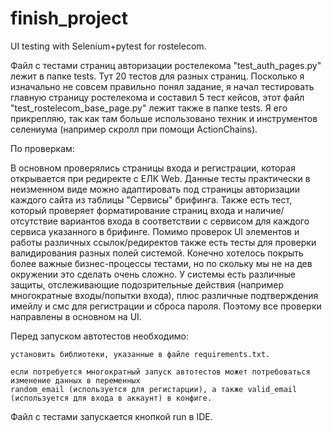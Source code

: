 # finish_project

UI testing with Selenium+pytest for rostelecom.

Файл с тестами страниц авторизации ростелекома "test_auth_pages.py" лежит в папке tests. Тут 20 тестов для разных страниц.
Посколько я изначально не совсем правильно понял задание, я начал тестировать главную страницу ростелекома и составил 5 тест кейсов, этот файл "test_rostelecom_base_page.py" лежит также в папке tests.
Я его прикрепляю, так как там больше использовано техник и инструментов селениума (например скролл при помощи ActionChains).

По проверкам:

В основном проверялись страницы входа и регистрации, которая открывается при редиректе с ЕЛК Web. Данные тесты практически в неизменном виде можно адаптировать под страницы авторизации каждого сайта из таблицы "Сервисы" брифинга.
Также есть тест, который проверяет форматирование страниц входа и наличие/отсутствие вариантов входа в соответствии с сервисом для каждого сервиса указанного в брифинге.
Помимо проверок UI элементов и работы различных ссылок/редиректов также есть тесты для проверки валидирования разных полей системой.
Конечно хотелось покрыть более важные бизнес-процессы тестами, но по скольку мы не на дев окружении это сделать очень сложно. У системы есть различные защиты, отслеживающие подозрительные действия (например многократные входы/попытки входа), плюс различные подтверждения имейлу и смс для регистрации и сброса пароля. Поэтому все проверки направлены в основном на UI.

Перед запуском автотестов необходимо:

	установить библиотеки, указанные в файле requirements.txt.
 
	если потребуется многократный запуск автотестов может потребоваться изменение данных в переменных
 	random_email (используется для регистарции), а также valid_email (используется для входа в аккаунт) в конфиге.
	
Файл с тестами запускается кнопкой run в IDE.
